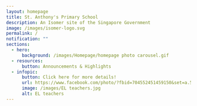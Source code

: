 ```yaml
---
layout: homepage
title: St. Anthony's Primary School
description: An Isomer site of the Singapore Government
image: /images/isomer-logo.svg
permalink: /
notification: ""
sections:
  - hero:
      background: /images/Homepage/homepage photo carousel.gif
  - resources:
      button: Announcements & Highlights
  - infopic:
      button: Click here for more details!
      url: https://www.facebook.com/photo/?fbid=704552451459150&set=a.560537479193982
      image: /images/EL teachers.jpg
      alt: EL teachers
---
```

